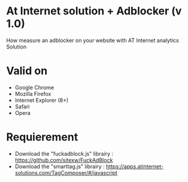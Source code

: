 # At Internet solution + Adblocker (v 1.0)

How measure an adblocker on your website with AT Internet analytics Solution

# Valid on

- Google Chrome
- Mozilla Firefox
- Internet Explorer (8+)
- Safari
- Opera

# Requierement

- Download the "fuckadblock.js" librairy : https://github.com/sitexw/FuckAdBlock
- Download the "smarttag.js" librairy : https://apps.atinternet-solutions.com/TagComposer/#/javascript


